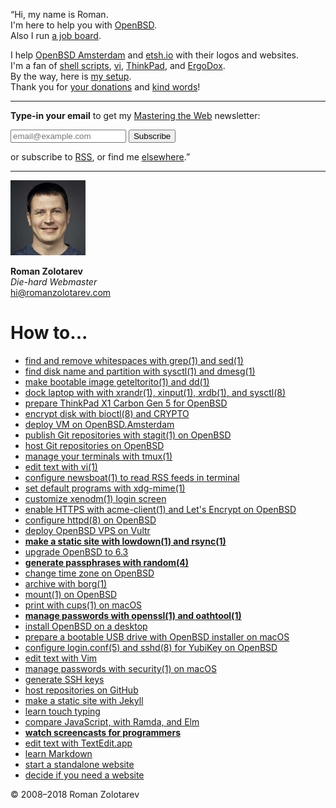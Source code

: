 <p class="quote p-note">&#8220;Hi, my name is
<span class="p-name">Roman</span>.<br>
I'm here to&nbsp;help&nbsp;you with&nbsp;<a href="openbsd/">OpenBSD</a>.<br>
Also I run <a href="https://www.bsdjobs.com/">a&nbsp;job&nbsp;board</a>.
</p>

I help [OpenBSD
Amsterdam](openbsd.amsterdam/) and [etsh.io](etsh.io/) with their
logos and websites.<br>
I'm a fan of
<a href="/bin/">shell scripts</a>,
<a href="/vi.html">vi</a>,
<a href="/thinkpad/">ThinkPad</a>, and
<a href="/ergodox.html">ErgoDox</a>.<br>
By the way, here is [my setup](setup.html).<br>
Thank you for
[your donations](sponsors.html) and [kind words](words.html)!

---

**Type-in your email** to get my [Mastering the Web](n/) newsletter:

<form method="post" action="https://tinyletter.com/romanzolotarev">
<input class="email" name="email" type="email" placeholder="email@example.com">
<button class="button" type="submit">Subscribe</button>
</form>

or subscribe to [RSS](https://www.romanzolotarev.com/rss.xml),
or find me [elsewhere](elsewhere.html).&#8221;

---

<a href="https://www.romanzolotarev.com/"
  class="h-card"><img src="avatar120.jpeg" class="avatar"></a>

**Roman Zolotarev**<br>
_Die-hard Webmaster_<br>
hi@romanzolotarev.com

# How to...

- [find and remove whitespaces with grep(1) and sed(1)](ws.html "2018-09-23")
- [find disk name and partition with sysctl(1) and dmesg(1)](openbsd/disk.html "2018-09-19")
- [make bootable image geteltorito(1) and dd(1)](openbsd/geteltorito.html "2018-09-12")
- [dock laptop with with xrandr(1), xinput(1), xrdb(1), and sysctl(8)](openbsd/dock.html "2018-09-12")
- [prepare ThinkPad X1&nbsp;Carbon&nbsp;Gen&nbsp;5 for OpenBSD](openbsd/lenovo-thinkpad-x1c5.html "2018-08-13")
- [encrypt disk with bioctl(8) and CRYPTO](openbsd/bioctl-crypto.html "2018-08-12")
- [deploy VM on OpenBSD.Amsterdam](openbsd.amsterdam.html "2018-07-01")
- [publish Git repositories with stagit(1) on OpenBSD](stagit.html "2018-06-07")
- [host Git repositories on OpenBSD](git.html "2018-06-07")
- [manage your terminals with tmux(1)](tmux.html "2018-05-18")
- [edit text with vi(1)](vi.html "2018-05-12")
- [configure newsboat(1) to read RSS feeds in&nbsp;terminal](newsboat.html "2018-05-06")
- [set default programs with xdg-mime(1)](xdg-mime.html "2018-05-01")
- [customize xenodm(1) login screen](openbsd/xenodm.html "2018-05-01")
- [enable HTTPS with acme-client(1) and Let's Encrypt on OpenBSD](openbsd/acme-client.html "2018-04-13")
- [configure httpd(8) on OpenBSD](openbsd/httpd.html "2018-04-12")
- [deploy OpenBSD VPS on Vultr](vultr.html "2018-04-11")
- **[make a static site with lowdown(1) and rsync(1)](ssg.html "2018-04-07")**
- [upgrade OpenBSD to 6.3](openbsd/upgrade.html "2018-04-03")
- **[generate passphrases with random(4)](diceware.html "2018-03-30")**
- [change time zone on OpenBSD](openbsd/timezone.html "2018-03-16")
- [archive with borg(1)](borg.html "2018-03-02")
- [mount(1) on OpenBSD](openbsd/mount.html "2018-03-01")
- [print with cups(1) on macOS](macos/cups.html "2018-02-27")
- **[manage passwords with openssl(1) and oathtool(1)](pass.html "2017-10-10")**
- [install OpenBSD on a desktop](openbsd/install.html "2017-09-20")
- [prepare a bootable USB drive with OpenBSD installer on macOS](macos/openbsd-installer.html "2017-09-19")
- [configure login.conf(5) and sshd(8) for YubiKey on OpenBSD](openbsd/yubikey.html "2017-09-01")
- [edit text with Vim](vim.html "2017-08-26")
- [manage passwords with security(1) on macOS](macos/security.html "2017-05-16")
- [generate SSH keys](ssh.html "2017-05-01")
- [host repositories on GitHub](github.html "2017-04-16")
- [make a static site with Jekyll](jekyll.html "2016-11-22")
- [learn touch typing](typing.html "2016-11-19")
- [compare JavaScript, with Ramda, and Elm](js-ramda-elm.html "2016-10-26")
- **[watch screencasts for programmers](screencasts.html "2016-10-25")**
- [edit text with TextEdit.app](macos/textedit.html "2016-09-17")
- [learn Markdown](markdown.html "2016-08-30")
- [start a standalone website](standalone.html "2016-08-23")
- [decide if you need a website](website.html "2016-08-15")

&copy; 2008&ndash;2018 Roman Zolotarev
